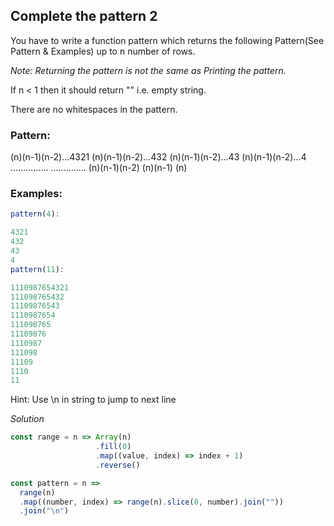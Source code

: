 ## Complete the pattern 2

You have to write a function pattern which returns the following Pattern(See Pattern & Examples) up to n number of rows.

*Note: Returning the pattern is not the same as Printing the pattern.*

If n < 1 then it should return "" i.e. empty string.

There are no whitespaces in the pattern.

### Pattern:

(n)(n-1)(n-2)...4321
(n)(n-1)(n-2)...432
(n)(n-1)(n-2)...43
(n)(n-1)(n-2)...4
...............
..............
(n)(n-1)(n-2)
(n)(n-1)
(n)

### Examples:
```javascript
pattern(4):

4321
432
43
4
pattern(11):

1110987654321
111098765432
11109876543
1110987654
111098765
11109876
1110987
111098
11109
1110
11
```

Hint: Use \n in string to jump to next line

*Solution*

```javascript
const range = n => Array(n)
                   .fill(0)
                   .map((value, index) => index + 1)
                   .reverse()

const pattern = n =>
  range(n)
  .map((number, index) => range(n).slice(0, number).join(""))
  .join("\n")
```
